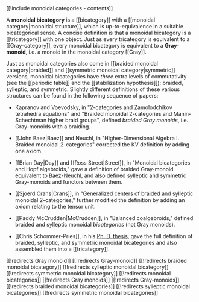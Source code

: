 
<div class="rightHandSide toc">
[[!include monoidal categories - contents]]
</div>



A **monoidal bicategory** is a [[bicategory]] with a [[monoidal category|monoidal structure]], which is up-to-equivalence in a suitable bicategorical sense.  A concise definition is that a monoidal bicategory is a [[tricategory]] with one object.  Just as every tricategory is equivalent to a [[Gray-category]], every monoidal bicategory is equivalent to a **Gray-monoid**, i.e. a monoid in the monoidal category [[Gray]].

Just as monoidal categories also come in [[braided monoidal category|braided]] and [[symmetric monoidal category|symmetric]] versions, monoidal bicategories have *three* extra levels of commutativity (see the [[periodic table]] and the [[stabilization hypothesis]]): braided, sylleptic, and symmetric.  Slightly different definitions of these various structures can be found in the following sequence of papers:

* Kapranov and Voevodsky, in "2-categories and Zamolodchikov tetrahedra equations" and "Braided monoidal 2-categories and Manin-Schechtman higher braid groups", defined *braided Gray monoids*, i.e. Gray-monoids with a braiding.

* [[John Baez|Baez]] and Neuchl, in "Higher-Dimensional Algebra I. Braided monoidal 2-categories" corrected the KV definition by adding one axiom.

* [[Brian Day|Day]] and [[Ross Street|Street]], in "Monoidal bicategories and Hopf algebroids," gave a definition of braided Gray-monoid equivalent to Baez-Neuchl, and also defined sylleptic and symmetric Gray-monoids and functors between them.

* [[Sjoerd Crans|Crans]], in "Generalized centers of braided and sylleptic monoidal 2-categories," further modified the definition by adding an axiom relating to the tensor unit.

* [[Paddy McCrudden|McCrudden]], in "Balanced coalgebroids," defined braided and sylleptic monoidal *bicategories* (not Gray monoids).

* [[Chris Schommer-Pries]], in his [Ph. D. thesis](http://sites.google.com/site/chrisschommerpriesmath/Home/Schommer-Pries-Thesis.pdf), gave the full definition of braided, sylleptic, and symmetric monoidal bicategories and also assembled them into a [[tricategory]].

[[!redirects Gray monoid]]
[[!redirects Gray-monoid]]
[[!redirects braided monoidal bicategory]]
[[!redirects sylleptic monoidal bicategory]]
[[!redirects symmetric monoidal bicategory]]
[[!redirects monoidal bicategories]]
[[!redirects Gray monoids]]
[[!redirects Gray-monoids]]
[[!redirects braided monoidal bicategories]]
[[!redirects sylleptic monoidal bicategories]]
[[!redirects symmetric monoidal bicategories]]
